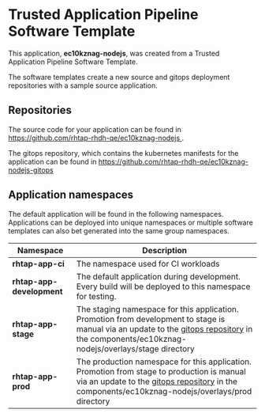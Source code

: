 # Trusted Application Pipeline Software Template

This application, **ec10kznag-nodejs**, was created from a Trusted Application Pipeline Software Template.

The software templates create a new source and gitops deployment repositories with a sample source application. 

## Repositories

The source code for your application can be found in [https://github.com/rhtap-rhdh-qe/ec10kznag-nodejs ](https://github.com/rhtap-rhdh-qe/ec10kznag-nodejs ).
 
The gitops repository, which contains the kubernetes manifests for the application can be found in 
[https://github.com/rhtap-rhdh-qe/ec10kznag-nodejs-gitops ](https://github.com/rhtap-rhdh-qe/ec10kznag-nodejs-gitops ) 

## Application namespaces 

The default application will be found in the following namespaces. Applications can be deployed into unique namespaces or multiple software templates can also bet generated into the same group namespaces.  

|  Namespace   |  Description   |  
| -------- | -------- |
| **rhtap-app-ci** | The namespace used for CI workloads |
| **rhtap-app-development** | The default application during development. Every build will be deployed to this namespace for testing. |
| **rhtap-app-stage** | The staging namespace for this application. Promotion from development to stage is manual via an update to the [gitops repository](https://github.com/rhtap-rhdh-qe/ec10kznag-nodejs-gitops ) in the components/ec10kznag-nodejs/overlays/stage directory |
| **rhtap-app-prod** | The production namespace for this application. Promotion from stage to production is manual via an update to the [gitops repository](https://github.com/rhtap-rhdh-qe/ec10kznag-nodejs-gitops ) in the components/ec10kznag-nodejs/overlays/prod directory |